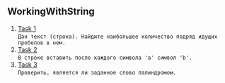 ## WorkingWithString
1. [Task 1](https://github.com/Bublik202/Introduction-to-Java/blob/main/String/WorkingWithString/Ex1.java) </br> ```Дан текст (строка). Найдите наибольшее количество подряд идущих пробелов в нем.```
2. [Task 2](https://github.com/Bublik202/Introduction-to-Java/blob/main/String/WorkingWithString/Ex2.java) </br> ```В строке вставить после каждого символа 'a' символ 'b'.```
3. [Task 3](https://github.com/Bublik202/Introduction-to-Java/blob/main/String/WorkingWithString/Ex3.java) </br> ```Проверить, является ли заданное слово палиндромом.```
